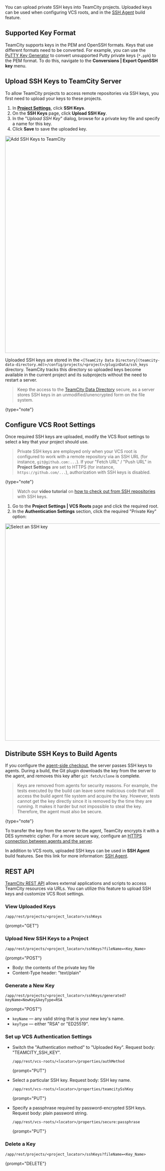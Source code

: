 [//]: # (title: SSH Keys Management)
[//]: # (auxiliary-id: SSH Keys Management)

You can upload private SSH keys into TeamCity projects. Uploaded keys can be used when configuring VCS roots, and in the [SSH Agent](ssh-agent.md) build feature.



## Supported Key Format

TeamCity supports keys in the PEM and OpenSSH formats. Keys that use different formats need to be converted. For example, you can use the [PuTTY Key Generator](https://www.puttygen.com/) to convert unsupported Putty private keys (`*.ppk`) to the PEM format. To do this, navigate to the **Conversions | Export OpenSSH key** menu.

## Upload SSH Keys to TeamCity Server

To allow TeamCity projects to access remote repositories via SSH keys, you first need to upload your keys to these projects.

1. In __[Project Settings](creating-and-editing-projects.md#Managing+Project)__, click __SSH Keys__.
2. On the __SSH Keys__ page, click __Upload SSH Key__.
3. In the "_Upload SSH Key_" dialog, browse for a private key file and specify a name for this key.
4. Click **Save** to save the uploaded key.

<img src="ssh-keys.png" width="706" alt="Add SSH Keys to TeamCity"/>

Uploaded SSH keys are stored in the `<[TeamCity Data Directory](teamcity-data-directory.md)>/config/projects/<project>/pluginData/ssh_keys` directory. TeamCity tracks this directory so uploaded keys become available in the current project and its subprojects without the need to restart a server.

> Keep the access to the [TeamCity Data Directory](teamcity-data-directory.md) secure, as a server stores SSH keys in an unmodified/unencrypted form on the file system.
>
{type="note"}

## Configure VCS Root Settings

Once required SSH keys are uploaded, modify the VCS Root settings to select a key that your project should use.


> Private SSH keys are employed only when your VCS root is configured to work with a remote repository via an SSH URL (for instance, `git@github.com:...`). If your "Fetch URL" / "Push URL" in **Project Settings** are set to HTTPS (for instance, `https://github.com/...`), authorization with SSH keys is disabled.
>
{type="note"}

> Watch our **video tutorial** on [how to check out from SSH repositories](https://www.youtube.com/watch?v=nUTb1BjMMoE) with SSH keys.

1. Go to the **Project Settings | VCS Roots** page and click the required root.
2. In the **Authentication Settings** section, click the required "Private Key" option:
   <include src="git.md" include-id="ssh-key-options"/>

<img src="dk-selectSshKeyOptions.png" width="706" alt="Select an SSH key"/>



## Distribute SSH Keys to Build Agents

If you configure the [agent-side checkout](vcs-checkout-mode.md#agent-checkout), the server passes SSH keys to agents. During a build, the Git plugin downloads the key from the server to the agent, and removes this key after `git fetch/clone` is complete.



> Keys are removed from agents for security reasons. For example, the tests executed by the build can leave some malicious code that will access the build agent file system and acquire the key. However, tests cannot get the key directly since it is removed by the time they are running. It makes it harder but not impossible to steal the key. Therefore, the agent must also be secure.
>
{type="note"}

To transfer the key from the server to the agent, TeamCity encrypts it with a DES symmetric cipher. For a more secure way, configure an [HTTPS connection between agents and the server](using-https-to-access-teamcity-server.md).

In addition to VCS roots, uploaded SSH keys can be used in **SSH Agent** build features. See this link for more information: [SSH Agent](ssh-agent.md).



## REST API

[TeamCity REST API](teamcity-rest-api.md) allows external applications and scripts to access TeamCity resources via URLs. You can utilize this feature to upload SSH keys and customize VCS Root settings.


### View Uploaded Keys


```Plain Text
/app/rest/projects/<project_locator>/sshKeys
```
{prompt="GET"}

### Upload New SSH Keys to a Project

```Plain Text
/app/rest/projects/<project_locator>/sshKeys?fileName=<Key_Name>
```
{prompt="POST"}

* Body: the contents of the private key file
* Content-Type header: "text/plain"


### Generate a New Key

```Plain Text
/app/rest/projects/<project_locator>/sshKeys/generated?keyName=NewKey&keyType=RSA
```
{prompt="POST"}

* `keyName` — any valid string that is your new key's name.
* `keyType` — either "RSA" or "ED25519".

### Set up VCS Authentication Settings

* Switch the "Authentication method" to "Uploaded Key". Request body: "TEAMCITY_SSH_KEY".

    ```Plain Text
    /app/rest/vcs-roots/<locator>/properties/authMethod
    ```
  {prompt="PUT"}

* Select a particular SSH key. Request body: SSH key name.

    ```Plain Text
    /app/rest/vcs-roots/<locator>/properties/teamcitySshKey
    ```
  {prompt="PUT"}

* Specify a passphrase required by password-encrypted SSH keys. Request body: plain password string.

    ```Plain Text
    /app/rest/vcs-roots/<locator>/properties/secure:passphrase
    ```
  {prompt="PUT"}

### Delete a Key

```Plain Text
/app/rest/projects/<project_locator>/sshKeys?fileName=<Key_Name>
```
{prompt="DELETE"}

